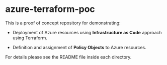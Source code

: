# azure-terraform-poc

This is a proof of concept repository for demonstrating:

- Deployment of Azure resources using **Infrastructure as Code** approach using Terraform.

- Definition and assignment of **Policy Objects** to Azure resources.

For details please see the README file inside each directory.